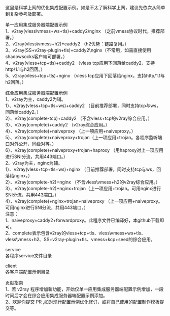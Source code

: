 这里是科学上网的优化集成配置示例。如是不太了解科学上网，建议先依次从简单到复杂参考及部署。

单一应用集成服务器端配置示例  
1、v2ray(vless\vmess+ws+tls)+caddy2\nginx （之前vmess协议时代，推荐部署。）  
2、v2ray(vless\vmess+h2)+caddy2 （h2优势：链路复用。）  
3、v2ray(SS+v2ray-plugin+tls)+caddy2\nginx（不常用，如需直接使用shadowsocks客户端可部署。）  
4、v2ray(vless+tcp+tls)+caddy2 （vless tcp应用下回落给caddy2，支持http/1.1与h2回落。）  
5、v2ray(vless+tcp+tls)+nginx （vless tcp应用下回落给nginx，支持http/1.1与h2回落。）  

综合应用集成服务器端配置示例  
1、v2ray为主，caddy2为辅。  
1）、v2ray(vless+tcp+tls+ws)+caddy2 （目前推荐部署，同时支持tcp与ws，回落给caddy2。）  
2）、v2ray(complete-tcp)+caddy2 （不含vless+tcp的v2ray综合应用。）  
3）、v2ray(complete)+caddy2 （v2ray综合应用。）  
4）、v2ray(complete)+naiveproxy （上一项应用+naiveproxy。）  
5）、v2ray(complete)+naiveproxy+trojan（上一项应用+trojan。各程序监听端口对外公开，同级对等。）  
6）、v2ray(complete)+naiveproxy+trojan+haproxy （用haproxy对上一项应用进行SNI分流，共用443端口。）  
2、v2ray为主，nginx为辅。  
1）、v2ray(vless+tcp+tls+ws)+nginx （目前推荐部署，同时支持tcp与ws，回落给nginx。）  
2）、v2ray(complete-h2)+nginx （不含vless\vmess+h2的v2ray综合应用。）  
3）、v2ray(complete-h2)+nginx+trojan（上一项应用+trojan。可用nginx进行SNI分流，共用443端口。）  
4）、v2ray(complete)+nginx+trojan+naiveproxy （上一项应用+naiveproxy。可用nginx进行SNI分流，共用443端口。）  
注意：  
1、naiveproxy=caddy2+forwardproxy。此程序文件已编译好，本github下载即可。  
2、complete表示包含v2ray的vless+tcp+tls、vless\vmess+ws+tls、vless\vmess+h2、SS+v2ray-plugin+tls、vmess+kcp+seed的综合应用。  

service  
各程序service文件目录

client  
各客户端配置示例目录

贡献指南  
1、若 v2ray 程序增加新功能，开始仅单一应用集成服务器端配置示例增加，一段时间后才会在综合应用集成服务器端配置示例添加。  
2、欢迎你提交 PR ,如对现行配置示例优化修订，或将自己使用的配置制作模板提交等。
